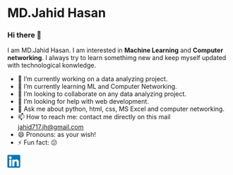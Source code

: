 # MD.Jahid Hasan

### Hi there 👋

I am MD.Jahid Hasan. I am interested in **Machine Learning** and **Computer networking**. I always try to learn somethimg new and keep myself updated with technological konwledge.

- 🔭 I’m currently working on a data analyzing project.
- 🌱 I’m currently learning ML and Computer Networking.
- 👯 I’m looking to collaborate on any data analyzing project.
- 🤔 I’m looking for help with web development.
- 💬 Ask me about python, html, css, MS Excel and computer networking.
- 📫 How to reach me: contact me directly on this mail <jahid717.jh@gmail.com>
- 😄 Pronouns: as your wish!
- ⚡ Fun fact: :confused:

[![LinkedIn](https://github.com/jahid-hasan-ece/jahid-hasan-ece/blob/main/Webp.net-resizeimage.png)](https://www.linkedin.com/in/md-jahid-hasan-aa47aa1b5/)
